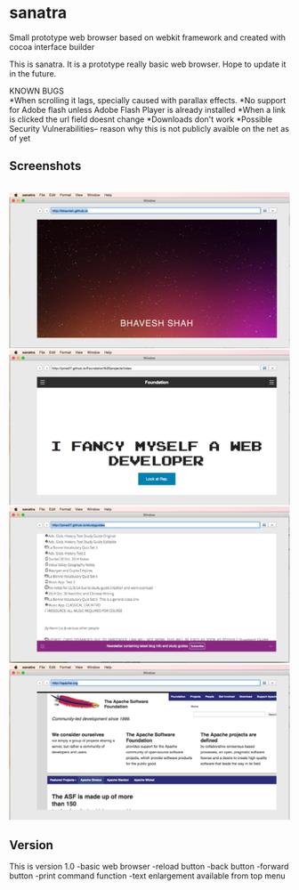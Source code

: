 # sanatra
Small prototype web browser based on webkit framework and created with cocoa interface builder

This is sanatra.
It is a prototype really basic web browser. Hope to update it in the future. 


KNOWN BUGS
<br>
*When scrolling it lags, specially caused with parallax effects.
*No support for Adobe flash unless Adobe Flash Player is already installed
*When a link is clicked the url field doesnt change
*Downloads don't work
*Possible Security Vulnerabilities– reason why this is not publicly avaible on the net as of yet

<h2>Screenshots</h2>
<br>
<img src="Screenshots/screen1.png" />
<img src="Screenshots/Screen2.png" />
<img src="Screenshots/Screen3.png" />
<img src="Screenshots/Screen4.png" />

<h2>Version</h2>
This is version 1.0
-basic web browser
-reload button
-back button
-forward button
-print command function
-text enlargement available from top menu
